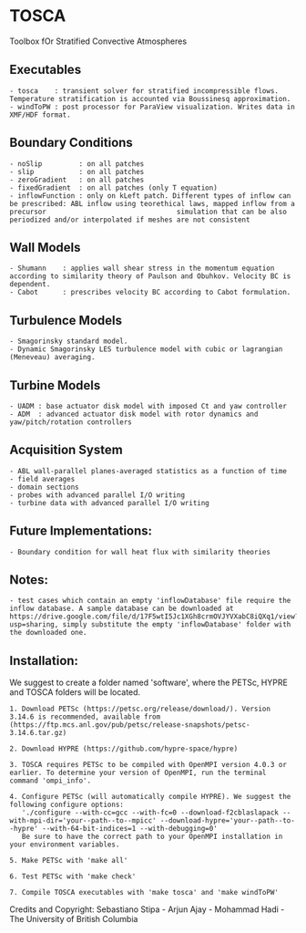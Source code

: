 # TOSCA
Toolbox fOr Stratified Convective Atmospheres

## Executables

    - tosca    : transient solver for stratified incompressible flows. Temperature stratification is accounted via Boussinesq approximation. 
    - windToPW : post processor for ParaView visualization. Writes data in XMF/HDF format. 
    
## Boundary Conditions

    - noSlip         : on all patches 
    - slip           : on all patches 
    - zeroGradient   : on all patches 
    - fixedGradient  : on all patches (only T equation)
    - inflowFunction : only on kLeft patch. Different types of inflow can be prescribed: ABL inflow using teorethical laws, mapped inflow from a precursor                                simulation that can be also periodized and/or interpolated if meshes are not consistent

## Wall Models

    - Shumann    : applies wall shear stress in the momentum equation according to similarity theory of Paulson and Obuhkov. Velocity BC is dependent. 
    - Cabot      : prescribes velocity BC according to Cabot formulation.
      
## Turbulence Models

    - Smagorinsky standard model.
    - Dynamic Smagorinsky LES turbulence model with cubic or lagrangian (Meneveau) averaging.
    
## Turbine Models

    - UADM : base actuator disk model with imposed Ct and yaw controller
    - ADM  : advanced actuator disk model with rotor dynamics and yaw/pitch/rotation controllers
    
## Acquisition System 

    - ABL wall-parallel planes-averaged statistics as a function of time 
    - field averages 
    - domain sections
    - probes with advanced parallel I/O writing 
    - turbine data with advanced parallel I/O writing

## Future Implementations:

    - Boundary condition for wall heat flux with similarity theories
    
## Notes:
  
    - test cases which contain an empty 'inflowDatabase' file require the inflow database. A sample database can be downloaded at https://drive.google.com/file/d/17F5wtI5Jc1XGh8crmOVJYVXabC8iQXq1/view?usp=sharing, simply substitute the empty 'inflowDatabase' folder with the downloaded one. 
    
## Installation:

We suggest to create a folder named 'software', where the PETSc, HYPRE and TOSCA folders will be located. 

    1. Download PETSc (https://petsc.org/release/download/). Version 3.14.6 is recommended, available from (https://ftp.mcs.anl.gov/pub/petsc/release-snapshots/petsc-3.14.6.tar.gz)
    
    2. Download HYPRE (https://github.com/hypre-space/hypre)
    
    3. TOSCA requires PETSc to be compiled with OpenMPI version 4.0.3 or earlier. To determine your version of OpenMPI, run the terminal command 'ompi_info'.
    
    4. Configure PETSc (will automatically compile HYPRE). We suggest the following configure options: 
       './configure --with-cc=gcc --with-fc=0 --download-f2cblaslapack --with-mpi-dir='your--path--to--mpicc' --download-hypre='your--path--to--hypre' --with-64-bit-indices=1 --with-debugging=0'
       Be sure to have the correct path to your OpenMPI installation in your environment variables. 
    
    5. Make PETSc with 'make all'
    
    6. Test PETSc with 'make check'
    
    7. Compile TOSCA executables with 'make tosca' and 'make windToPW'

Credits and Copyright: Sebastiano Stipa - Arjun Ajay - Mohammad Hadi - The University of British Columbia

